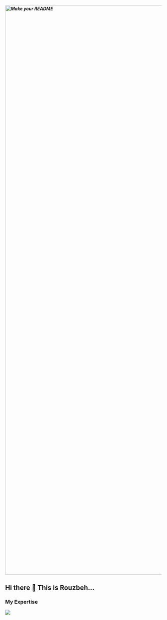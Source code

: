 ##### <img width="1834" alt="Make your README" src="https://github.com/Rouzbehfarzinfar/rouzbehfarzinfar/assets/73777520/093e1475-6f9b-48aa-b71b-9a97461417e6">

<h2>Hi there 👋 This is Rouzbeh...</h2>

<h3>My Expertise</h3>
<img src="https://skillicons.dev/icons?i=html,css,bootstrap,tailwind,js,jquery,py,r,regex,cpp,git,github,mysql,firebase">

<!--
**Rouzbehfarzinfar/rouzbehfarzinfar** is a ✨ _special_ ✨ repository because its `README.md` (this file) appears on your GitHub profile.

Here are some ideas to get you started:

- 🔭 I’m currently working on ...
- 🌱 I’m currently learning ...
- 👯 I’m looking to collaborate on ...
- 🤔 I’m looking for help with ...
- 💬 Ask me about ...
- 📫 How to reach me: ...
- 😄 Pronouns: ...
- ⚡ Fun fact: ...
-->
